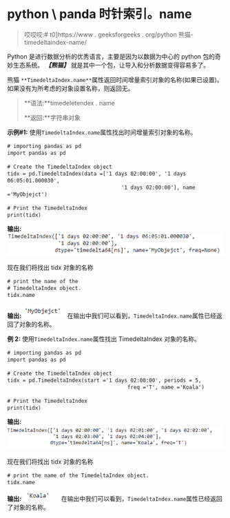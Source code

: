 # python \ panda 时针索引。name

> 哎哎哎:# t0]https://www . geeksforgeeks . org/python 熊猫-timedeltaindex-name/

Python 是进行数据分析的优秀语言，主要是因为以数据为中心的 python 包的奇妙生态系统。 ***【熊猫】*** 就是其中一个包，让导入和分析数据变得容易多了。

熊猫 `**TimedeltaIndex.name**`属性返回时间增量索引对象的名称(如果已设置)。如果没有为所考虑的对象设置名称，则返回无。

> **语法:**timedeletendex . name
> 
> **返回:**字符串对象

**示例#1:** 使用`TimedeltaIndex.name`属性找出时间增量索引对象的名称。

```
# importing pandas as pd
import pandas as pd

# Create the TimedeltaIndex object
tidx = pd.TimedeltaIndex(data =['1 days 02:00:00', '1 days 06:05:01.000030',
                                     '1 days 02:00:00'], name ='MyObjejct')

# Print the TimedeltaIndex
print(tidx)
```

**输出:**
![](img/791b6df69a1c4f1b363b8cb6534c1dbc.png)

现在我们将找出 tidx 对象的名称

```
# print the name of the
# TimedeltaIndex object.
tidx.name
```

**输出:**
![](img/329194cd009f06abd472fb2ec97e9c37.png)
在输出中我们可以看到，`TimedeltaIndex.name`属性已经返回了对象的名称。

**例 2:** 使用`TimedeltaIndex.name`属性找出 TimedeltaIndex 对象的名称。

```
# importing pandas as pd
import pandas as pd

# Create the TimedeltaIndex object
tidx = pd.TimedeltaIndex(start ='1 days 02:00:00', periods = 5, 
                                       freq ='T', name ='Koala')

# Print the TimedeltaIndex
print(tidx)
```

**输出:**
![](img/26b4ef0e8e62e43780c7847e5661e83b.png)

现在我们将找出 tidx 对象的名称

```
# print the name of the TimedeltaIndex object.
tidx.name
```

**输出:**
![](img/f53ffa789b756608ce62b73c5d87f29e.png)
在输出中我们可以看到，`TimedeltaIndex.name`属性已经返回了对象的名称。